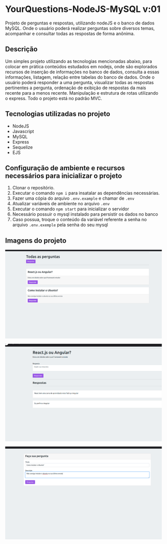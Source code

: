 # YourQuestions-NodeJS-MySQL v:01
Projeto de perguntas e respostas, utilizando nodeJS e o banco de dados MySQL. Onde o usuário poderá realizar perguntas sobre diversos temas, acompanhar e consultar todas as respostas de forma anônima.

## Descrição
Um simples projeto utilizando as tecnologias mencionadas abaixo, para colocar em prática conteúdos estudados em nodejs, onde são explorados recursos de inserção de informações no banco de dados, consulta a essas informações, listagem, relação entre tabelas do banco de dados. Onde o usuário poderá responder a uma pergunta, visualizar todas as respostas pertinentes a pergunta, ordenação de exibição de respostas da mais recente para a menos recente. Manipulação e estrutura de rotas utilizando o express. Todo o projeto está no padrão MVC.


## Tecnologias utilizadas no projeto
<ul>
<li>NodeJS</li>
<li>Javascript</li>
<li>MySQL</li>
<li>Express</li>
<li>Sequelize</li>
<li>EJS</li>
</ul>

## Configuração de ambiente e recursos necessários para inicializar o projeto
1. Clonar o repositório.
1. Executar o comando ` npm i ` para insatalar as dependências necessárias.
1. Fazer uma cópia do arquivo `.env.example` e chamar de `.env`
1. Atualizar variáveis de ambiente no arquivo `.env`
1. Executar o comando `npm start` para inicializar o servidor
1. Necessário possuir o mysql instalado para persistir os dados no banco
1. Caso possua, troque o conteúdo da variável referente a senha no arquivo `.env.exemple` pela senha do seu mysql

## Imagens do projeto

<p> <img src="./public/images/git/todas.png"> </p>
<p> <img src="./public/images/git/pergunta.png"> </p>
<p> <img src="./public/images/git/per.png"> </p>

##
